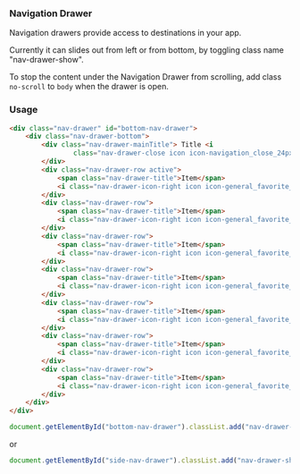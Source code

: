 ### Navigation Drawer
Navigation drawers provide access to destinations in your app.

Currently it can slides out from left or from bottom, by toggling class name "nav-drawer-show".

To stop the content under the Navigation Drawer from scrolling, add class `no-scroll` to `body` when the drawer is open.

### Usage
```html
<div class="nav-drawer" id="bottom-nav-drawer">
    <div class="nav-drawer-bottom">
        <div class="nav-drawer-mainTitle"> Title <i
                class="nav-drawer-close icon icon-navigation_close_24px"></i>
        </div>
        <div class="nav-drawer-row active">
            <span class="nav-drawer-title">Item</span>
            <i class="nav-drawer-icon-right icon icon-general_favorite_24px"></i>
        </div>
        <div class="nav-drawer-row">
            <span class="nav-drawer-title">Item</span>
            <i class="nav-drawer-icon-right icon icon-general_favorite_24px"></i>
        </div>
        <div class="nav-drawer-row">
            <span class="nav-drawer-title">Item</span>
            <i class="nav-drawer-icon-right icon icon-general_favorite_24px"></i>
        </div>
        <div class="nav-drawer-row">
            <span class="nav-drawer-title">Item</span>
            <i class="nav-drawer-icon-right icon icon-general_favorite_24px"></i>
        </div>
        <div class="nav-drawer-row">
            <span class="nav-drawer-title">Item</span>
            <i class="nav-drawer-icon-right icon icon-general_favorite_24px"></i>
        </div>
        <div class="nav-drawer-row">
            <span class="nav-drawer-title">Item</span>
            <i class="nav-drawer-icon-right icon icon-general_favorite_24px"></i>
        </div>
        <div class="nav-drawer-row">
            <span class="nav-drawer-title">Item</span>
            <i class="nav-drawer-icon-right icon icon-general_favorite_24px"></i>
        </div>
    </div>
</div>
```

```js
document.getElementById("bottom-nav-drawer").classList.add("nav-drawer-show");
```

or

```js
document.getElementById("side-nav-drawer").classList.add("nav-drawer-show");
```
